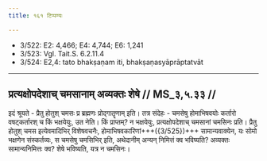 ```yaml
---
title: १६१ टिप्पण्यः

---
```

- 3/522: E2: 4,466; E4: 4,744; E6: 1,241
- 3/523: Vgl. Tait.S. 6.2.11.4
- 3/524: E2,4: tato bhakṣaṇam iti, bhakṣaṇasyāprāptatvāt

____________________________________________


## प्रत्यक्षोपदेशाच् चमसानाम् अव्यक्तः शेषे // MS_३,५.३३ //

इदं श्रूयते - प्रैतु होतुश् चमसः प्र ब्रह्मणः प्रोद्गातॄणाम् इति। तत्र संदेहः - चमसेषु होमाभिषवयोः कर्तारो वषट्कर्तारश् च किं भक्षयेयुः, उत नेति। किं प्राप्तम्? न भक्षयेयुः, प्रत्यक्षोपदेशाच् चमसानां चमसिनः प्रति। प्रैतु होतुश् चमस इत्येवमादिभिर् विशेषवचनैः, होमाभिषवकारिणां+++({3/525})+++ सामान्यवाक्येन, यः सोमो भक्षणेन संस्कर्तव्यः, स चमसेषु चमसिभिर् इति, अथेदानीम् अन्यन् निमित्तं क्व भविष्यति? अव्यक्तः सामान्यनिमित्तः क्व? शेषे भविष्यति, यत्र न चमसिनः।

